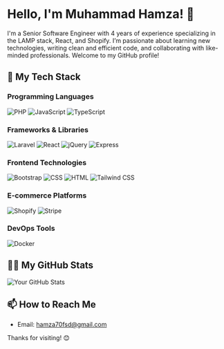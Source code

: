# Hello, I'm Muhammad Hamza! 👋

I'm a Senior Software Engineer with 4 years of experience specializing in the LAMP stack, React, and Shopify. I’m passionate about learning new technologies, writing clean and efficient code, and collaborating with like-minded professionals. Welcome to my GitHub profile!

## 🚀 My Tech Stack

### Programming Languages
![PHP](https://img.shields.io/badge/PHP-777BB4?style=for-the-badge&logo=php&logoColor=white)
![JavaScript](https://img.shields.io/badge/JavaScript-F7DF1E?style=for-the-badge&logo=javascript&logoColor=black)
![TypeScript](https://img.shields.io/badge/TypeScript-3178C6?style=for-the-badge&logo=typescript&logoColor=white)

### Frameworks & Libraries
![Laravel](https://img.shields.io/badge/Laravel-E74430?style=for-the-badge&logo=laravel&logoColor=white)
![React](https://img.shields.io/badge/React-61DAFB?style=for-the-badge&logo=react&logoColor=black)
![jQuery](https://img.shields.io/badge/jQuery-0769AD?style=for-the-badge&logo=jquery&logoColor=white)
![Express](https://img.shields.io/badge/Express.js-000000?style=for-the-badge&logo=express&logoColor=white)

### Frontend Technologies
![Bootstrap](https://img.shields.io/badge/Bootstrap-563D7C?style=for-the-badge&logo=bootstrap&logoColor=white)
![CSS](https://img.shields.io/badge/CSS-1572B6?style=for-the-badge&logo=css3&logoColor=white)
![HTML](https://img.shields.io/badge/HTML-E34F26?style=for-the-badge&logo=html5&logoColor=white)
![Tailwind CSS](https://img.shields.io/badge/Tailwind%20CSS-38B2AC?style=for-the-badge&logo=tailwind-css&logoColor=white)

### E-commerce Platforms
![Shopify](https://img.shields.io/badge/Shopify-96BF48?style=for-the-badge&logo=shopify&logoColor=white)
![Stripe](https://img.shields.io/badge/Stripe-008C95?style=for-the-badge&logo=stripe&logoColor=white)

### DevOps Tools
![Docker](https://img.shields.io/badge/Docker-2496ED?style=for-the-badge&logo=docker&logoColor=white)

## 👨‍💻 My GitHub Stats

![Your GitHub Stats](https://github-readme-stats.vercel.app/api?username=M-Hamza-Maqbool&show_icons=true&theme=radical)

## 📫 How to Reach Me

- Email: [hamza70fsd@gmail.com](mailto:hamza70fsd@gmail.com)

Thanks for visiting! 😊
